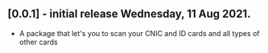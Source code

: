 ## [0.0.1] - initial release Wednesday, 11 Aug 2021.

* A package that let's you to scan your CNIC and ID cards and all types of other cards